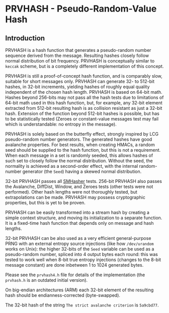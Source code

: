 # PRVHASH - Pseudo-Random-Value Hash #

## Introduction ##

PRVHASH is a hash function that generates a pseudo-random number sequence
derived from the message. Resulting hashes closely follow normal distribution
of bit frequency. PRVHASH is conceptually similar to `keccak` scheme, but is a
completely different implementation of this concept.

PRVHASH is still a proof-of-concept hash function, and is comparably slow,
suitable for short messages only. PRVHASH can generate 32- to 512-bit hashes,
in 32-bit increments, yielding hashes of roughly equal quality independent of
the chosen hash length. PRVHASH is based on 64-bit math. Hashes beyond
256-bits may not pass all the hash tests due to limitations of 64-bit math
used in this hash function, but, for example, any 32-bit element extracted
from 512-bit resulting hash is as collision resistant as just a 32-bit hash.
Extension of the function beyond 512-bit hashes is possible, but has to be
statistically tested (Zeroes or constant-value messages test may fail which
is understandable: no entropy in the message).

PRVHASH is solely based on the butterfly effect, strongly inspired by LCG
pseudo-random number generators. The generated hashes have good avalanche
properties. For best results, when creating HMACs, a random seed should be
supplied to the hash function, but this is not a requirement. When each
message in a set is randomly seeded, this allows hashes of such set to closely
follow the normal distribution. Without the seed, the normality is achieved as
a second-order effect, with the internal random-number generator (the `Seed`)
having a skewed normal distribution.

32-bit PRVHASH passes all [SMHasher](https://github.com/rurban/smhasher)
tests. 256-bit PRVHASH also passes the Avalanche, DiffDist, Window, and Zeroes
tests (other tests were not performed). Other hash lengths were not
thoroughly tested, but extrapolations can be made. PRVHASH may possess
cryptographic properties, but this is yet to be proven.

PRVHASH can be easily transformed into a stream hash by creating a simple
context structure, and moving its initialization to a separate function. It is
a fixed-time hash function that depends only on message and hash lengths.

32-bit PRVHASH can be also used as a very efficient general-purpose PRNG with
an external entropy source injections (like how `/dev/urandom` works on Unix):
the higher 32-bits of the `Seed` variable can be used as a pseudo-random
number, spliced into 4 output bytes each round: this was tested to work well
when 8-bit true entropy injections (changes to the 8-bit message constant) are
done inbetween 1 to 1024 generated bytes.

Please see the `prvhash4.h` file for details of the implementation (the
`prvhash.h` is an outdated initial version).

On big-endian architectures (ARM) each 32-bit element of the resulting hash
should be endianness-corrected (byte-swapped).

The 32-bit hash of the string `The strict avalanche criterion` is `5a9cbd77`.
